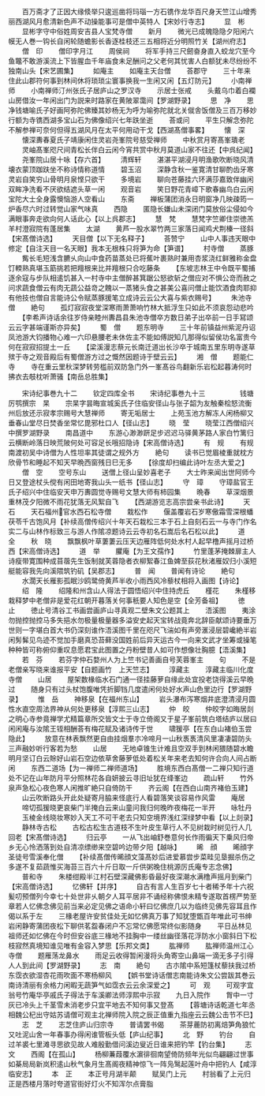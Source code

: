 <!-- { "loadSidebar": true } -->
　　百万斋才了正因大缘倐举只逡巡凿将玛瑙一方石镌作龙华百尺身天竺江山增秀丽西湖风月愈清新色声不动操能事可是僧中英特人【宋妙行寺志】
　　显　彬
　　显彬字守中俗姓周安吉县人宝梵寺僧
　　新月
　　微光已成魄隐隐夕阳闲六幙无人巻一钩长自闲轮随蟾影长香逐桂枝还三五相将近分明照竹关【湖州府志】
　　僧　印
　　僧印字月江
　　周侯祠
　　将军手持三尺劒奋身直入蛟龙穴至今鱼鼈不敢游溪流上下皆腥血千年庙食未足酬问之父老何其忧害人白额犹未尽纷纷不独南山头【宋艺圃集】
　　如庵主
　　如庵主天台僧
　　荅郡守
　　三十年来住此山郡符何事到林间休将琐琐尘寰事换我一生闲又闲【五灯防元】
　　小南禅师
　　小南禅师汀州张氏子居庐山之罗汉寺
　　示居士张戒
　　头戴乌巾着白襴山房借汝一年闲出门为説来时路家在黄陂翠霭间【罗湖野录】
　　思　净
　　思净钱塘喻氏子好画阿弥陀佛臻其妙杨无为呼为喻弥陀就北关僦舎饭僧及三百万移妙行额为寺镌西湖多宝山石为佛像绍兴七年趺坐逝
　　荅或问
　　平生只解念弥陀不解参禅可奈何但得五湖风月在太平何用动干戈【西湖髙僧事畧】
　　懐　深
　　懐深夀春夏氏子靖康闲住灵岩尧峯院号慈受禅师
　　中秋赏月寄髙峯璝老
　　灵岫髙峯咫尺间青松长伴白云闲今宵共赏中秋月莫道山家不往还【中呉纪闻】
　　尧峯院山居十咏【存六首】
　　清辉轩
　　湛湛平湖浸月明渔歌吹断晓风清壊衣蒙顶跏趺坐不称诗情称道情
　　碧玉沼
　　深静含秋一鉴寛清甘聊酌齿牙寒灵岩自笑穷山骨明月泉悭只欲干
　　多境岩
　　聊向苍藤挂六环满莎嘉致伴幽闲双眸净洗看不厌欲结遮头草一闲
　　观音岩
　　笑日野花青嶂下歌春幽鸟白云闲宝陀大士全身露懊恼游人空看山
　　东斋
　　禅板蒲团消永日明窗净几映疎筠一炉香尽六时过转觉山家气味真
　　西隐
　　匿隐长嫌山未深闭门莫放俗尘侵如今满眼事奔走欲向何人话此心【以上呉郡志】
　　慧　梵
　　慧梵字竺卿住崇徳羔羊村澄寂院有蓬居集
　　太湖
　　黄芦一股水翠竹两三家落日闻鸡犬荆榛一径斜【宋髙僧诗选】
　　天目僧【以下无名释子】
　　荅赞宁
　　山中人事违天眼中修定【自注天目一名天眼】我本无根株只将笋为命【笋谱】
　　村寺僧
　　蒸豚
　　觜长毛短浅含臕乆向山中食药苗蒸处已将蕉叶裹熟时兼用杏浆浇红鲜雅称金盘饤輭熟真堪玉筯挑若把羶根来比并羶根只合吃藤条
　　【东坡志林王中令既平蜀捕逐余寇与步队相逺饥甚入一村寺中主僧醉甚箕踞公怒欲斩之僧应对不惧公竒而赦之问求蔬食僧云有肉无蔬公益竒之餽以一蒸猪头食之甚美公喜问僧止能饮酒食肉耶抑有他技也僧自言能诗公令赋蒸豚援笔立成诗云云公大喜与紫衣赐号】
　　朱池寺僧
　　絶句
　　孤灯寂寂夜堂深寒雨萧萧响竹林大抵浮生只如此不须哀怨动悲吟
　　【李希声诗话余往岁侍亲睦州夀昌县朱池寺僧卒方数日弟子出卒前一日手冩颂云云字甚端谨斯亦异矣】
　　蜀　僧
　　题东明寺
　　三十年前镇益州紫泥丹诏凤池游大钧播物心难一六印悬腰老未休佐主不能如傅説知几那得似留侯功名富贵今何在寂寂招提土一丘
　　【梁溪漫志蔡元长南迁道出长沙卒于城南五里东明寺遂草殡于寺之观音殿后有蜀僧游方过之慨然因题诗于壁云云】
　　湘　僧
　　题能仁寺
　　寺在重云里秋深梦转劳槛前双防急门外一峯髙谷鸟翻新乐岩松起暮涛何时拂衣去攲枕听萧骚【南岳总胜集】










　　宋诗纪事巻九十二
　　钦定四库全书
　　宋诗纪事巻九十三　　　　　钱塘厉鹗撰宗　杲
　　宗杲字昙晦宣城奚氏子住临安径山与张子韶为友触秦桧怒流衡州后放还示寂孝宗赐号大慧禅师
　　寄无垢居士
　　上苑玉池方解冻人闲杨柳又垂春山堂尽日焚香坐常忆毘邪杜口人【径山志】
　　晓　莹
　　晓莹江西僧绍兴中撰罗湖野录
　　南昌道中
　　东游心渺渺趼足步迟迟马驿黄茅路人家白竹篱归云横断岭落日映荒陂何处可容足长哦招隐诗【宋高僧诗选】
　　有　规
　　有规南渡初吴中诗僧为人性坦率其徒谓之规外方
　　絶句
　　读书已觉眉棱重就枕方欣骨节和睡起不知天早晩西窗残日巳无多
　　【徐度却扫编此诗叶左丞大爱之】
　　僧　空
　　空号东山
　　送僧上径山呈妙喜老子
　　大士昨来闻出世阿师今日又登途杖头傥有闲田地寄我山头一纸书【径山志】
　　守　璋
　　守璋盐官王氏子绍兴中住临安天申万夀圆觉寺赐号文慧大师有柿园集
　　晩春
　　草深烟景重林茂夕阳微不雨花犹落无风絮自飞
　　【西湖游览志高宗尝亲书此诗】
　　天　石
　　天石福州官水西石松寺僧
　　栽松作
　　偃盖覆岩石岁寒傲霜雪深根蟠茯苓千古饱风月【补续高僧传绍兴十年天石栽松三本于石上自刻石云一与寺门作名实二与山林作标致三与游人作隂凉题诗云云寺初名石嵩后名石松以此】
　　道　全
　　秋　晓
　　飘飘枫叶草萋萋云压天边雁阵低何处水村人起早橹声摇月过桥西【宋高僧诗选】
　　道　举
　　臞庵【为王文孺作】
　　竹里蓬茅掩棘扉主人诗瘦带寛围种成苜蓿先生饭制就芙蓉隐者衣柳絮春江鱼婢至荻花秋渚雁奴归小溪短艇能容我先向溪隈筑钓矶【吴郡志】
　　普　闻
　　普闻有诗论
　　絶句
　　水濶天长雁影孤眠沙鸥鹭倚黄芦半收小雨西风冷藜杖相将入画图【诗论】
　　绍　隆
　　绍隆和州含山人得法于圆悟绍兴中住持虎丘
　　槿花
　　朱槿移栽释梦中老僧非是爱花红朝开暮落关何事秖要人知色是空【全芳备祖】
　　徳　止
　　徳止号清谷工书画尝画庐山寻真观二壁朱文公题其上
　　浯溪图
　　夷涂勿抛控抛控马多失挹水勿极量极量器多溢安史起天宝转战竟奔北辞臣献颂诗要垂万世则一字堪白首大书仍深刻谁作浯溪图千里在咫尺飞湍如有声旁滙浸层碧巉絶半岩闲髣髴见鸟迹不觉加手磨真恐苔藓没国姓前后异天运古今一向来文武才坐筹或操笔种种皆可称俯仰重叹息愿君宝此图置之丹粉壁昔人如可作想像壮胸臆【浯溪集】
　　若　芬
　　若芬字仲石婺州人为上竺书记善画自号芙蓉峯主
　　句
　　不是老僧亲写晓来谁报平安【自题画竹　上天竺志】
　　淳藏主
　　淳藏主临川化度寺僧
　　山居
　　屋架数椽临水石门通一径挂藤萝自缘此处宜投老饶得溪云早晩过
　　随身只有过头杖饱腹唯凭折脚铛几度遣闲何处好水声山色里边行【罗湖野录】
　　惟　岳
　　神移泉【在福州东山】
　　岩头瀑布泻寒烟井底澄清浸月圆性水直空周法界神从何处更移泉【淳熙三山志】
　　仲　皎
　　仲皎字如晦居剡之明心寺参竟禅学尤精篇章所交皆文士于寺立倚阁又于星子峯前筑白塔结庐以居曰闲闲庵与汝隂王铚相酬荅有梅花赋及诸诗传于世
　　啸猨亭【在东白山褚伯玉尝隐此】
　　放意在林表飘然更自由挂烟羣朩冷啼月一山秋褭褭清风里凄凄碧防头三声融妙听行客若为愁
　　山居
　　无地卓锥生计难且空双手到林闲猥随碧水瞻明月坚订白云賖好山岩石空边依草舍藤萝低处着松关年来老去知何许合向人间占断闲
　　东西二道场【为一禅师二禅师道场】
　　胜境东西白髙僧一二禅只知行道处不记在山年防月平分照林花各自妍披云寻旧址犹在绛峯边
　　疏山轩
　　竹外泉声急松心夜色寒人闲推旷絶只自倚防干
　　齐云阁【在西白山南齐褚伯玉建】
　　山云吹断路头开此处疑寄月脇来怪底行人看碧落笑谈容易作风雷
　　庵居
　　啼切孤猨晓更哀柴门半掩白云来山童问我归何晚昨夜梅花一半开
　　咏牡丹
　　玉棱金线晓妆寒妙入天工不可干老去只知空境界浅红深绿梦中看【以上剡录】
　　静林寺古松
　　古松古松生古道枝不生叶皮生草行人不见树栽时树见行人几回老【宋髙僧诗选】
　　归云亭
　　一从飞出岫舒巻意何长作雨徧天下乗风归帝乡无心怜洒落到处自清凉缥缈来空碧吟边带夕阳【越咏】
　　晞　顔
　　晞顔字圣徒号雪溪奉化僧
　　【补续髙僧传晞顔文藻髙妙后进爱慕尝步菜畦见垦掘杀伤之多遂不复茹蔬惟买海苔三百六十斤日取一斤供粥晚住桃源厉氏庵专志念佛】
　　普和寺
　　朱楼绀殿半江村石壁深藏佛影昏最好夜深潮水满橹声摇月到柴门【宋高僧诗选】
　　忆佛轩【并序】
　　自古有言人生百岁七十者稀予年十六祝髪叨预僧列今幸七十处世非乆朝夕人耳平居非不诵经称佛恨未精专遂取首楞严势至章若人忆佛念佛见前当来必定见佛之语命小轩曰忆佛庶几以为临终见佛先容耳且作偈以系于左
　　三椽老屋许安贫佳处无如忆佛真万事了知犹堕甑百年唯此可书绅岩闲静寄蒲团夜松下聊供茗盌春闭户不忘常忆佛愿常终似影随身
　　平日丛林见祖师还如忆佛在今时但安谷底三椽地不挂胸中一缕丝幽径落花浮防水小窗斜日下松枝寂然真境知谁见唯有金容入梦思【乐邦文类】
　　肱禅师
　　肱禅师温州江心寺僧
　　题雁荡龙鼻水
　　雨足云收得暂闲漫将头角寄空山鼻端一滴无多子引得人人到此间【罗湖野录】
　　志　南
　　絶句
　　古朩隂中系短篷杖藜扶我过桥东霑衣欲湿杏花雨吹面不寒杨柳风
　　【娯书堂诗话僧志南能诗朱文公尝跋其巻云南诗清丽有余格力闲暇无蔬笋气如霑衣云云余深爱之】
　　可　观
　　可观字宜翁号竹庵华亭戚氏子得法于车溪卿法师淳熙中示寂
　　九日入院作
　　胷中一寸灰已冷头上千茎雪未消老步只宜平地去不知何事又登髙
　　【蓉塘诗话乾道七年丞相魏公杞出守姑苏请僧可观主北禅师院入院之辰正值重九指座云云魏公击节不巳】
　　志　芝
　　志芝住庐山归宗寺
　　普请罢书偈
　　茶芽蔍防初离焙笋角狼忙又吐泥山舍一年春事办得闲谁管板头低【庐山纪事】
　　北　野
　　钓台
　　自过羊裘七里滩寻思欲见故人难殷勤借问溪边叟近日谁来把钓竿【钓台集】
　　志　文
　　西阁【在孤山】
　　杨柳蒹葭覆水濵徘徊南望倚防频年光似鸟翩翩过世事如棊局局新岚积逺山秋气象月生髙阁夜精神惊飞一阵凫鹥起莲叶舟中把钓人【咸淳临安志】
　　本　正
　　本正号月湖半颠
　　赋吴门上元
　　村翁看了上元归正是西楼月落时夸道官街好灯火不知浑尔点膏脂
